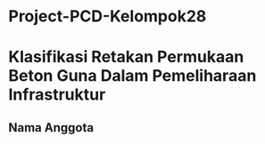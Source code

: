 # Project-PCD-Kelompok28
# Klasifikasi Retakan Permukaan Beton Guna Dalam Pemeliharaan Infrastruktur
## Nama Anggota
